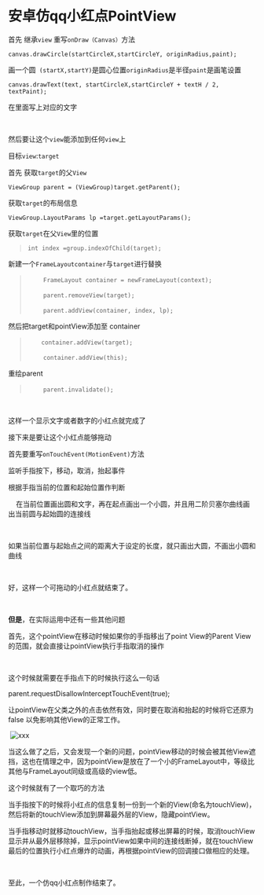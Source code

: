 # 安卓仿qq小红点PointView

首先 继承`view` 重写`onDraw（Canvas）`方法

`canvas.drawCircle(startCircleX,startCircleY, originRadius,paint);`

画一个圆` (startX,startY)`是圆心位置`originRadius`是半径` paint `是画笔设置 

`canvas.drawText(text, startCircleX,startCircleY + textH / 2, textPaint);`

在里面写上对应的文字

 

然后要让这个`view`能添加到任何`view`上

目标`view`:`target`

首先 获取`target`的父`View`

`ViewGroup parent = (ViewGroup)target.getParent();`

获取`target`的布局信息

`ViewGroup.LayoutParams lp =target.getLayoutParams();`

获取`target`在父`View`里的位置

> `int index =group.indexOfChild(target);`

新建一个`FrameLayoutcontainer`与`target`进行替换

>         `FrameLayout container = newFrameLayout(context);`
>
>         `parent.removeView(target);`
>
>         `parent.addView(container, index, lp);`

然后把target和pointView添加至 container 

>        `container.addView(target);`
>
>         `container.addView(this);`

重绘parent

>         `parent.invalidate();`

 

这样一个显示文字或者数字的小红点就完成了

接下来是要让这个小红点能够拖动

首先要重写`onTouchEvent(MotionEvent)`方法

监听手指按下，移动，取消，抬起事件

根据手指当前的位置和起始位置作判断

    在当前位置画出圆和文字，再在起点画出一个小圆，并且用二阶贝塞尔曲线画出当前圆与起始圆的连接线

​                              

如果当前位置与起始点之间的距离大于设定的长度，就只画出大圆，不画出小圆和曲线

 

好，这样一个可拖动的小红点就结束了。

 

**但是**，在实际运用中还有一些其他问题

首先，这个pointView在移动时候如果你的手指移出了point View的Parent View的范围，就会直接让pointView执行手指取消的操作

 

这个时候就需要在手指点下的时候执行这么一句话

parent.requestDisallowInterceptTouchEvent(true);

让pointView在父类之外的点击依然有效，同时要在取消和抬起的时候将它还原为false 以免影响其他View的正常工作。

 ![xxx](https://raw.githubusercontent.com/CrazyRabbitCCC/share_android/master\image\xxx.png)

当这么做了之后，又会发现一个新的问题，pointView移动的时候会被其他View遮挡，这也在情理之中，因为pointView是放在了一个小的FrameLayout中，等级比其他与FrameLayout同级或高级的view低。

这个时候就有了一个取巧的方法

 

当手指按下的时候将小红点的信息复制一份到一个新的View(命名为touchView)，然后将新的touchView添加到屏幕最外层的View，隐藏pointView。

当手指移动时就移动touchView，当手指抬起或移出屏幕的时候，取消touchView显示并从最外层移除掉，显示pointView如果中间的连接线断掉，就在touchView最后的位置执行小红点爆炸的动画，再根据pointView的回调接口做相应的处理。

 

至此，一个仿qq小红点制作结束了。

